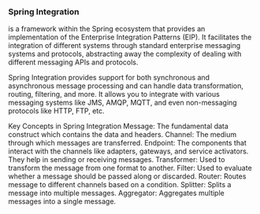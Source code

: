 ### Spring Integration 
is a framework within the Spring ecosystem that provides an implementation of the Enterprise Integration Patterns (EIP). It facilitates the integration of different systems through standard enterprise messaging systems and protocols, abstracting away the complexity of dealing with different messaging APIs and protocols.

Spring Integration provides support for both synchronous and asynchronous message processing and can handle data transformation, routing, filtering, and more. It allows you to integrate with various messaging systems like JMS, AMQP, MQTT, and even non-messaging protocols like HTTP, FTP, etc.

Key Concepts in Spring Integration
Message: The fundamental data construct which contains the data and headers.
Channel: The medium through which messages are transferred.
Endpoint: The components that interact with the channels like adapters, gateways, and service activators. They help in sending or receiving messages.
Transformer: Used to transform the message from one format to another.
Filter: Used to evaluate whether a message should be passed along or discarded.
Router: Routes message to different channels based on a condition.
Splitter: Splits a message into multiple messages.
Aggregator: Aggregates multiple messages into a single message.